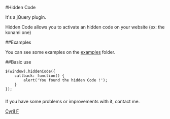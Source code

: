 #Hidden Code

It's a jQuery plugin.

Hidden Code allows you to activate an hidden code on your website (ex: the konami one)

##Examples

You can see some examples on the [examples](tree/master/examples) folder.

##Basic use

    $(window).hiddenCode({
        callback: function() {
            alert('You found the hidden Code !');
        }
    });
    
###

If you have some problems or improvements with it, contact me.

[Cyril F](http://cyrilf.com)